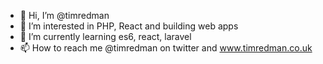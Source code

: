 - 👋 Hi, I’m @timredman
- 👀 I’m interested in PHP, React and building web apps
- 🌱 I’m currently learning es6, react, laravel
- 📫 How to reach me @timredman on twitter and www.timredman.co.uk

<!---
timredman/timredman is a ✨ special ✨ repository because its `README.md` (this file) appears on your GitHub profile.
You can click the Preview link to take a look at your changes.
--->
